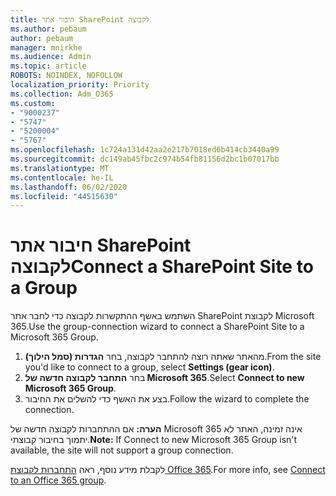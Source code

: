 ```yaml
---
title: חיבור אתר SharePoint לקבוצה
ms.author: pebaum
author: pebaum
manager: mnirkhe
ms.audience: Admin
ms.topic: article
ROBOTS: NOINDEX, NOFOLLOW
localization_priority: Priority
ms.collection: Adm_O365
ms.custom:
- "9000237"
- "5747"
- "5200004"
- "5767"
ms.openlocfilehash: 1c724a131d42aa2e217b7018ed6b414cb3440a99
ms.sourcegitcommit: dc149ab45fbc2c974b54fb81156d2bc1b07017bb
ms.translationtype: MT
ms.contentlocale: he-IL
ms.lasthandoff: 06/02/2020
ms.locfileid: "44515630"
---
```

# <a name="connect-a-sharepoint-site-to-a-group"></a><span data-ttu-id="b8c9c-102">חיבור אתר SharePoint לקבוצה</span><span class="sxs-lookup"><span data-stu-id="b8c9c-102">Connect a SharePoint Site to a Group</span></span>

<span data-ttu-id="b8c9c-103">השתמש באשף ההתקשרות לקבוצה כדי לחבר אתר SharePoint לקבוצת Microsoft 365.</span><span class="sxs-lookup"><span data-stu-id="b8c9c-103">Use the group-connection wizard to connect a SharePoint Site to a Microsoft 365 Group.</span></span>

1. <span data-ttu-id="b8c9c-104">מהאתר שאתה רוצה להתחבר לקבוצה, בחר **הגדרות (סמל הילוך)**.</span><span class="sxs-lookup"><span data-stu-id="b8c9c-104">From the site you'd like to connect to a group, select  **Settings (gear icon)**.</span></span>
2. <span data-ttu-id="b8c9c-105">בחר **התחבר לקבוצה חדשה של Microsoft 365**.</span><span class="sxs-lookup"><span data-stu-id="b8c9c-105">Select  **Connect to new Microsoft 365 Group**.</span></span>
3. <span data-ttu-id="b8c9c-106">בצע את האשף כדי להשלים את החיבור.</span><span class="sxs-lookup"><span data-stu-id="b8c9c-106">Follow the wizard to complete the connection.</span></span>

<span data-ttu-id="b8c9c-107">**הערה:**  אם ההתחברות לקבוצה חדשה של Microsoft 365 אינה זמינה, האתר לא יתמוך בחיבור קבוצתי.</span><span class="sxs-lookup"><span data-stu-id="b8c9c-107">**Note:**  If Connect to new Microsoft 365 Group isn't available, the site will not support a group connection.</span></span>

<span data-ttu-id="b8c9c-108">לקבלת מידע נוסף, ראה [התחברות לקבוצת Office 365](https://docs.microsoft.com/sharepoint/dev/transform/modernize-connect-to-office365-group).</span><span class="sxs-lookup"><span data-stu-id="b8c9c-108">For more info, see  [Connect to an Office 365 group](https://docs.microsoft.com/sharepoint/dev/transform/modernize-connect-to-office365-group).</span></span>